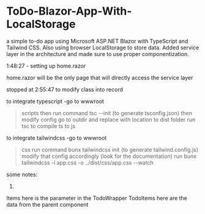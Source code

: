 # ToDo-Blazor-App-With-LocalStorage
a simple to-do app using Microsoft ASP.NET Blazor with TypeScript and Tailwind CSS. Also using browser LocalStorage to store data.  Added service layer in the architecture and made sure to use proper componentization. 



1:48:27 - setting up home.razor

home.razor will be the only page that will directly access the service layer

stopped at 2:55:47 to modify class into record




to integrate typescript 
-go to wwwroot 
> scripts 
> then run command tsc --init (to generate tsconfig.json) 
> then modify config go to outdir and replace with location to dist folder 
>run tsc to compile ts to js


to integrate tailwindcss
-go to wwwroot
>css
>run command bunx tailwindcss init (to generate tailwind.config.js)
>modify that config accordingly (look for the documentation)
>run bunx tailwindcss -i app.css -o ../dist/css/app.css --watch




some notes:

1.   <TodoWrapper Items="TodoItems" OnChanged="OnTodoListStateChanged">

Items here is the parameter in the TodoWrapper
TodoItems here are the data from the parent component